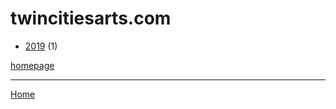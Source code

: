 # twincitiesarts.com

  * [2019](./twincitiesarts-com-2019.md) (1)

[homepage](https://twincitiesarts.com/)

----

[Home](../index.md)
